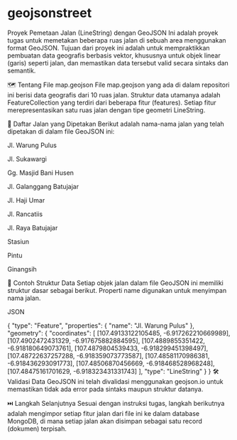 # geojsonstreet
Proyek Pemetaan Jalan (LineString) dengan GeoJSON
Ini adalah proyek tugas untuk memetakan beberapa ruas jalan di sebuah area menggunakan format GeoJSON. Tujuan dari proyek ini adalah untuk mempraktikkan pembuatan data geografis berbasis vektor, khususnya untuk objek linear (garis) seperti jalan, dan memastikan data tersebut valid secara sintaks dan semantik.

🗺️ Tentang File map.geojson
File map.geojson yang ada di dalam repositori ini berisi data geografis dari 10 ruas jalan. Struktur data utamanya adalah FeatureCollection yang terdiri dari beberapa fitur (features). Setiap fitur merepresentasikan satu ruas jalan dengan tipe geometri LineString.

📍 Daftar Jalan yang Dipetakan
Berikut adalah nama-nama jalan yang telah dipetakan di dalam file GeoJSON ini:

Jl. Warung Pulus

Jl. Sukawargi

Gg. Masjid Bani Husen

Jl. Galanggang Batujajar

Jl. Haji Umar

Jl. Rancatiis

Jl. Raya Batujajar

Stasiun

Pintu

Ginangsih

📄 Contoh Struktur Data
Setiap objek jalan dalam file GeoJSON ini memiliki struktur dasar sebagai berikut. Properti name digunakan untuk menyimpan nama jalan.

JSON

{
  "type": "Feature",
  "properties": {
    "name": "Jl. Warung Pulus"
  },
  "geometry": {
    "coordinates": [
      [107.49133122105485, -6.917262210669989],
      [107.4902472431329, -6.917675882884595],
      [107.4889855351422, -6.918180649073761],
      [107.4879804539433, -6.918299451398497],
      [107.48722637257288, -6.918359073773587],
      [107.48581170986381, -6.918436293091773],
      [107.48506870456669, -6.918468528968248],
      [107.48475161701629, -6.918323431331743]
    ],
    "type": "LineString"
  }
}
🛠️ Validasi
Data GeoJSON ini telah divalidasi menggunakan geojson.io untuk memastikan tidak ada error pada sintaks maupun struktur datanya.

⏭️ Langkah Selanjutnya
Sesuai dengan instruksi tugas, langkah berikutnya adalah mengimpor setiap fitur jalan dari file ini ke dalam database MongoDB, di mana setiap jalan akan disimpan sebagai satu record (dokumen) terpisah.
